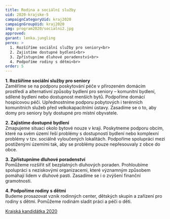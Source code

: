 ```yaml
---
title: Rodina a sociální služby
uid: 2020-krajske-5
campaignCategoryUid: kraj2020
campaignGroupUid: kraj2020
img: program2020/socialni2.jpg
approved:
garant: lenka.jungling
perex: >
  1. Rozšíříme sociální služby pro seniory<br>
  2. Zajistíme dostupné bydlení<br>
  3. Zpřístupníme dluhové poradenství<br>
  4. Podpoříme rodiny s dětmi<br>
order: 5
---
```


**1. Rozšíříme sociální služby pro seniory**<br>
Zaměříme se na podporu poskytování péče v přirozeném domácím prostředí a alternativní způsoby bydlení pro seniory – komunitní bydlení, sdílené bydlení nebo dostupnost menších bytů. Podpoříme domácí hospicovou péči. Upřednostníme podporu pobytových i terénních komunitních služeb před velkokapacitními ústavy. Zasadíme se o to, aby domy pro seniory byly dostupné pro místní obyvatele.

**2. Zajistíme dostupné bydlení**<br>
Zmapujeme situaci okolo bytové nouze v kraji. Poskytneme podporu obcím, které na svém území řeší problémy s dostupností bydlení nebo komplexní problémy v tzv. sociálně vyloučených lokalitách.
Podpoříme spolupráci mezi postiženými územími tak, aby se problémy pouze nepřesouvaly z obce do obce.

**3. Zpřístupníme dluhové poradenství**<br>
Pomůžeme rozšířit síť bezplatných dluhových poraden. Prohloubíme spolupráci s neziskovými organizacemi, které významným způsobem pomáhají lidem v dluhové pasti. Zasadíme se i o zvýšení finanční gramotnosti.

**4. Podpoříme rodiny s dětmi**<br>
Budeme prosazovat vznik rodinných center, dětských skupin a zařízení pro rodiny s dětmi. Pomůžeme rodinám sladit práci a péči o děti.

[Krajská kandidátka 2020](/volby/2020/krajske/)

